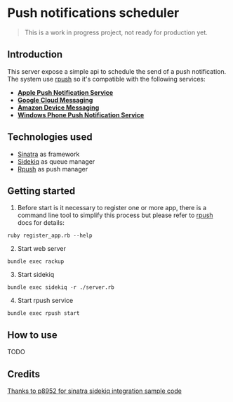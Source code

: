 # Push notifications scheduler

>This is a work in progress project, not ready for production yet.

## Introduction

This server expose a simple api to schedule the send of a push notification. The system use [rpush](https://github.com/rpush/rpush) so it's compatible with the following services:

* [**Apple Push Notification Service**](#apple-push-notification-service)
* [**Google Cloud Messaging**](#google-cloud-messaging)
* [**Amazon Device Messaging**](#amazon-device-messaging)
* [**Windows Phone Push Notification Service**](#windows-phone-notification-service) 

## Technologies used

* [Sinatra](http://www.sinatrarb.com/) as framework
* [Sidekiq](http://sidekiq.org/) as queue manager
* [Rpush](https://github.com/rpush/rpush) as push manager

## Getting started

1. Before start is it necessary to register one or more app, there is a command line tool to simplify this process but please refer to [rpush](https://github.com/rpush/rpush) docs for details:
```shell
ruby register_app.rb --help
```
2. Start web server
```shell
bundle exec rackup
```
3. Start sidekiq
```shell
bundle exec sidekiq -r ./server.rb
```
4. Start rpush service
```shell
bundle exec rpush start
```

## How to use
TODO

## Credits
[Thanks to p8952 for sinatra sidekiq integration sample code](https://github.com/p8952/sinatra-sidekiq)